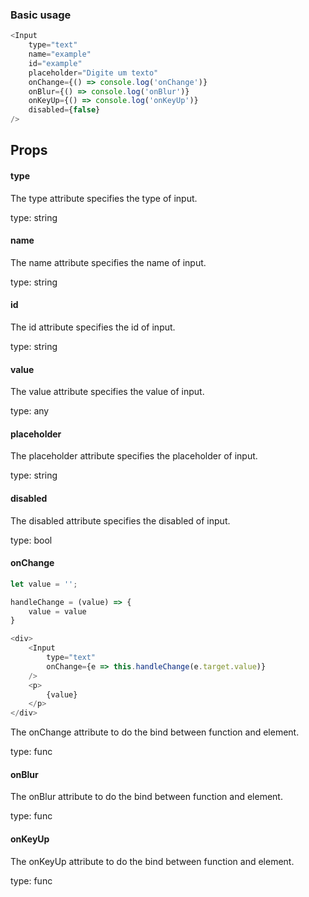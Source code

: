 ### Basic usage

```js
<Input
    type="text"
    name="example"
    id="example"
    placeholder="Digite um texto"
    onChange={() => console.log('onChange')}
    onBlur={() => console.log('onBlur')}
    onKeyUp={() => console.log('onKeyUp')}
    disabled={false}
/>
```

## Props

#### **type**

The type attribute specifies the type of input.

type: string

#### **name**

The name attribute specifies the name of input.

type: string

#### **id**

The id attribute specifies the id of input.

type: string

#### **value**

The value attribute specifies the value of input.

type: any

#### **placeholder**

The placeholder attribute specifies the placeholder of input.

type: string

#### **disabled**

The disabled attribute specifies the disabled of input.

type: bool

#### **onChange**

```js
let value = '';

handleChange = (value) => {
    value = value
}

<div>
    <Input
        type="text"
        onChange={e => this.handleChange(e.target.value)}
    />
    <p>
        {value}
    </p>
</div>
```

The onChange attribute to do the bind between function and element.

type: func

#### **onBlur**

The onBlur attribute to do the bind between function and element.

type: func

#### **onKeyUp**

The onKeyUp attribute to do the bind between function and element.

type: func
